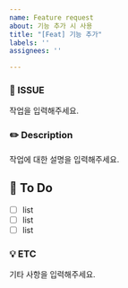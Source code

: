 ```yaml
---
name: Feature request
about: 기능 추가 시 사용
title: "[Feat] 기능 추가"
labels: ''
assignees: ''

---
```


### 💫 ISSUE
작업을 입력해주세요.

### ✏️ Description
작업에 대한 설명을 입력해주세요.

## 📖 To Do
- [ ] list
- [ ] list
- [ ] list

### 💡 ETC
기타 사항을 입력해주세요.
